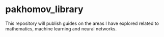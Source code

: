 # pakhomov_library
This repository will publish guides on the areas I have explored related to mathematics, machine learning and neural networks.
